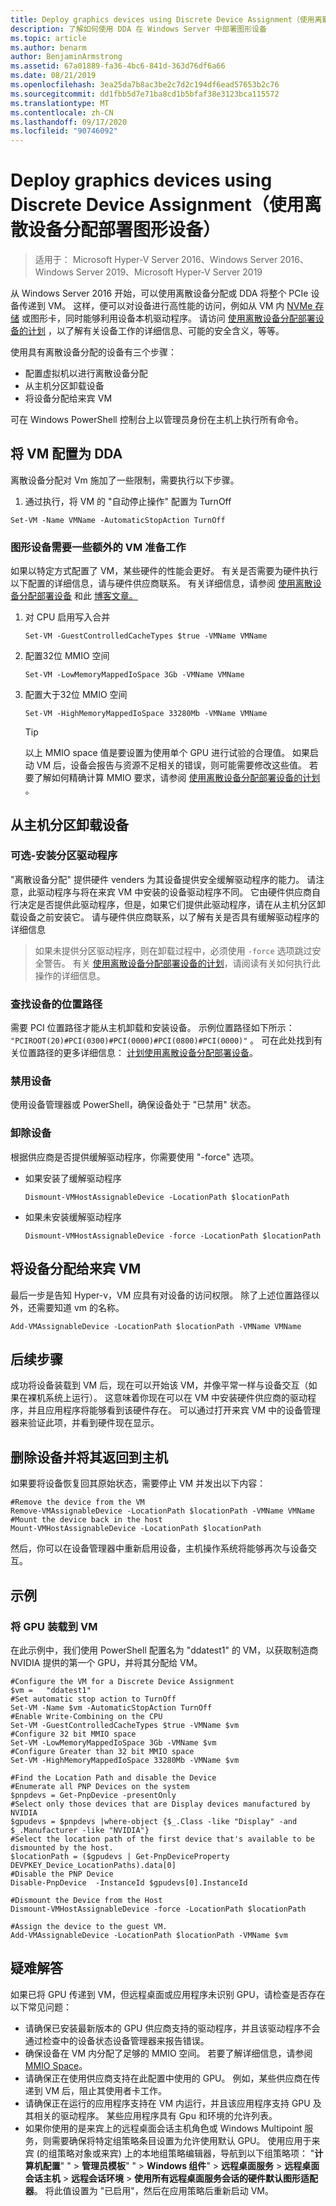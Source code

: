 ```yaml
---
title: Deploy graphics devices using Discrete Device Assignment（使用离散设备分配部署图形设备）
description: 了解如何使用 DDA 在 Windows Server 中部署图形设备
ms.topic: article
ms.author: benarm
author: BenjaminArmstrong
ms.assetid: 67a01889-fa36-4bc6-841d-363d76df6a66
ms.date: 08/21/2019
ms.openlocfilehash: 3ea25da7b8ac3be2c7d2c194df6ead57653b2c76
ms.sourcegitcommit: dd1fbb5d7e71ba8cd1b5bfaf38e3123bca115572
ms.translationtype: MT
ms.contentlocale: zh-CN
ms.lasthandoff: 09/17/2020
ms.locfileid: "90746092"
---
```

# <a name="deploy-graphics-devices-using-discrete-device-assignment"></a>Deploy graphics devices using Discrete Device Assignment（使用离散设备分配部署图形设备）

> 适用于： Microsoft Hyper-V Server 2016、Windows Server 2016、Windows Server 2019、Microsoft Hyper-V Server 2019

从 Windows Server 2016 开始，可以使用离散设备分配或 DDA 将整个 PCIe 设备传递到 VM。  这样，便可以对设备进行高性能的访问，例如从 VM 内 [NVMe 存储](./Deploying-storage-devices-using-dda.md) 或图形卡，同时能够利用设备本机驱动程序。  请访问 [使用离散设备分配部署设备的计划](../plan/Plan-for-Deploying-Devices-using-Discrete-Device-Assignment.md) ，以了解有关设备工作的详细信息、可能的安全含义，等等。

使用具有离散设备分配的设备有三个步骤：
-   配置虚拟机以进行离散设备分配
-   从主机分区卸载设备
-   将设备分配给来宾 VM

可在 Windows PowerShell 控制台上以管理员身份在主机上执行所有命令。

## <a name="configure-the-vm-for-dda"></a>将 VM 配置为 DDA
离散设备分配对 Vm 施加了一些限制，需要执行以下步骤。

1.  通过执行，将 VM 的 "自动停止操作" 配置为 TurnOff

```
Set-VM -Name VMName -AutomaticStopAction TurnOff
```

### <a name="some-additional-vm-preparation-is-required-for-graphics-devices"></a>图形设备需要一些额外的 VM 准备工作

如果以特定方式配置了 VM，某些硬件的性能会更好。  有关是否需要为硬件执行以下配置的详细信息，请与硬件供应商联系。 有关详细信息，请参阅 [使用离散设备分配部署设备](../plan/Plan-for-Deploying-Devices-using-Discrete-Device-Assignment.md) 和此 [博客文章。](https://techcommunity.microsoft.com/t5/Virtualization/Discrete-Device-Assignment-GPUs/ba-p/382266)

1. 对 CPU 启用写入合并
   ```
   Set-VM -GuestControlledCacheTypes $true -VMName VMName
   ```
2. 配置32位 MMIO 空间
   ```
   Set-VM -LowMemoryMappedIoSpace 3Gb -VMName VMName
   ```
3. 配置大于32位 MMIO 空间
   ```
   Set-VM -HighMemoryMappedIoSpace 33280Mb -VMName VMName
   ```
   > [!TIP]
   > 以上 MMIO space 值是要设置为使用单个 GPU 进行试验的合理值。  如果启动 VM 后，设备会报告与资源不足相关的错误，则可能需要修改这些值。 若要了解如何精确计算 MMIO 要求，请参阅 [使用离散设备分配部署设备的计划](../plan/Plan-for-Deploying-Devices-using-Discrete-Device-Assignment.md) 。

## <a name="dismount-the-device-from-the-host-partition"></a>从主机分区卸载设备
### <a name="optional---install-the-partitioning-driver"></a>可选-安装分区驱动程序
"离散设备分配" 提供硬件 venders 为其设备提供安全缓解驱动程序的能力。  请注意，此驱动程序与将在来宾 VM 中安装的设备驱动程序不同。  它由硬件供应商自行决定是否提供此驱动程序，但是，如果它们提供此驱动程序，请在从主机分区卸载设备之前安装它。  请与硬件供应商联系，以了解有关是否具有缓解驱动程序的详细信息
> 如果未提供分区驱动程序，则在卸载过程中，必须使用 `-force` 选项跳过安全警告。 有关 [使用离散设备分配部署设备的计划](../plan/Plan-for-Deploying-Devices-using-Discrete-Device-Assignment.md)，请阅读有关如何执行此操作的详细信息。

### <a name="locating-the-devices-location-path"></a>查找设备的位置路径
需要 PCI 位置路径才能从主机卸载和安装设备。  示例位置路径如下所示： `"PCIROOT(20)#PCI(0300)#PCI(0000)#PCI(0800)#PCI(0000)"` 。  可在此处找到有关位置路径的更多详细信息： [计划使用离散设备分配部署设备](../plan/Plan-for-Deploying-Devices-using-Discrete-Device-Assignment.md)。

### <a name="disable-the-device"></a>禁用设备
使用设备管理器或 PowerShell，确保设备处于 "已禁用" 状态。

### <a name="dismount-the-device"></a>卸除设备
根据供应商是否提供缓解驱动程序，你需要使用 "-force" 选项。
- 如果安装了缓解驱动程序
  ```
  Dismount-VMHostAssignableDevice -LocationPath $locationPath
  ```
- 如果未安装缓解驱动程序
  ```
  Dismount-VMHostAssignableDevice -force -LocationPath $locationPath
  ```

## <a name="assigning-the-device-to-the-guest-vm"></a>将设备分配给来宾 VM
最后一步是告知 Hyper-v，VM 应具有对设备的访问权限。  除了上述位置路径以外，还需要知道 vm 的名称。

```
Add-VMAssignableDevice -LocationPath $locationPath -VMName VMName
```

## <a name="whats-next"></a>后续步骤
成功将设备装载到 VM 后，现在可以开始该 VM，并像平常一样与设备交互（如果在裸机系统上运行）。  这意味着你现在可以在 VM 中安装硬件供应商的驱动程序，并且应用程序将能够看到该硬件存在。  可以通过打开来宾 VM 中的设备管理器来验证此项，并看到硬件现在显示。

## <a name="removing-a-device-and-returning-it-to-the-host"></a>删除设备并将其返回到主机
如果要将设备恢复回其原始状态，需要停止 VM 并发出以下内容：
```
#Remove the device from the VM
Remove-VMAssignableDevice -LocationPath $locationPath -VMName VMName
#Mount the device back in the host
Mount-VMHostAssignableDevice -LocationPath $locationPath
```
然后，你可以在设备管理器中重新启用设备，主机操作系统将能够再次与设备交互。

## <a name="example"></a>示例

### <a name="mounting-a-gpu-to-a-vm"></a>将 GPU 装载到 VM
在此示例中，我们使用 PowerShell 配置名为 "ddatest1" 的 VM，以获取制造商 NVIDIA 提供的第一个 GPU，并将其分配给 VM。
```
#Configure the VM for a Discrete Device Assignment
$vm =   "ddatest1"
#Set automatic stop action to TurnOff
Set-VM -Name $vm -AutomaticStopAction TurnOff
#Enable Write-Combining on the CPU
Set-VM -GuestControlledCacheTypes $true -VMName $vm
#Configure 32 bit MMIO space
Set-VM -LowMemoryMappedIoSpace 3Gb -VMName $vm
#Configure Greater than 32 bit MMIO space
Set-VM -HighMemoryMappedIoSpace 33280Mb -VMName $vm

#Find the Location Path and disable the Device
#Enumerate all PNP Devices on the system
$pnpdevs = Get-PnpDevice -presentOnly
#Select only those devices that are Display devices manufactured by NVIDIA
$gpudevs = $pnpdevs |where-object {$_.Class -like "Display" -and $_.Manufacturer -like "NVIDIA"}
#Select the location path of the first device that's available to be dismounted by the host.
$locationPath = ($gpudevs | Get-PnpDeviceProperty DEVPKEY_Device_LocationPaths).data[0]
#Disable the PNP Device
Disable-PnpDevice  -InstanceId $gpudevs[0].InstanceId

#Dismount the Device from the Host
Dismount-VMHostAssignableDevice -force -LocationPath $locationPath

#Assign the device to the guest VM.
Add-VMAssignableDevice -LocationPath $locationPath -VMName $vm
```

## <a name="troubleshooting"></a>疑难解答

如果已将 GPU 传递到 VM，但远程桌面或应用程序未识别 GPU，请检查是否存在以下常见问题：

- 请确保已安装最新版本的 GPU 供应商支持的驱动程序，并且该驱动程序不会通过检查中的设备状态设备管理器来报告错误。
- 确保设备在 VM 内分配了足够的 MMIO 空间。 若要了解详细信息，请参阅 [MMIO Space](../plan/Plan-for-Deploying-Devices-using-Discrete-Device-Assignment.md#mmio-space)。
- 请确保正在使用供应商支持在此配置中使用的 GPU。 例如，某些供应商在传递到 VM 后，阻止其使用者卡工作。
- 请确保正在运行的应用程序支持在 VM 内运行，并且该应用程序支持 GPU 及其相关的驱动程序。 某些应用程序具有 Gpu 和环境的允许列表。
- 如果你使用的是来宾上的远程桌面会话主机角色或 Windows Multipoint 服务，则需要确保将特定组策略条目设置为允许使用默认 GPU。 使用应用于来宾 (的组策略对象或来宾) 上的本地组策略编辑器，导航到以下组策略项： "**计算机配置**" "  >  **管理员模板**" "  >  **Windows 组件**"  >  **远程桌面服务**  >  **远程桌面会话主机**  >  **远程会话环境**  >  **使用所有远程桌面服务会话的硬件默认图形适配器**。 将此值设置为 "已启用"，然后在应用策略后重新启动 VM。
